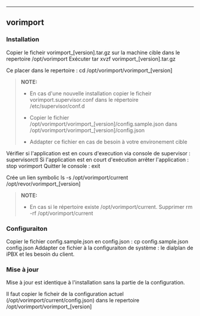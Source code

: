 ----------
vorimport 
----------

 
### Installation 
Copier le ficheir vorimport_[version].tar.gz sur la machine cible dans le repertoire /opt/vorimport
Exécuter tar xvzf vorimport_[version].tar.gz

Ce placer dans le repertoire : cd /opt/vorimport/vorimport_[version]

> **NOTE:**
>
> - En cas d'une nouvelle installation copier le ficheir vorimport.supervisor.conf dans le répertoire /etc/supervisor/conf.d
>
> - Copier le fichier /opt/vorimport/vorimport_[version]/config.sample.json dans /opt/vorimport/vorimport_[version]/config.json
> - Addapter ce fichier en cas de besoin à votre environement cible


Vérifier si l'application est en cours d'execution via console de supervisor : supervisorctl
Si l'application est en court d'exécution arrêter l'application : stop vorimport
Quitter le console : exit

Crée un lien symbolic ls -s /opt/vorimport/current /opt/revor/vorimport_[version]
> **NOTE:**
>
> - En cas si le répertoire existe /opt/vorimport/current. Supprimer rm -rf /opt/vorimport/current

### Configuraiton
Copier le fichier config.sample.json en config.json : cp config.sample.json config.json
Addapter ce fichier à la configuraiton de système : le dialplan de iPBX et les besoin du client.


### Mise à jour 
Mise à jour est identique à l'installation sans la partie de la configuration.

Il faut copier le ficheir de la configuration actuel (/opt/vorimport/current/config.json) dans le repertoire /opt/vorimport/vorimport_[version] 





